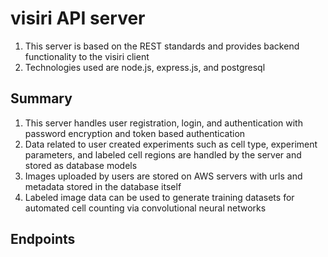 # visiri API server
1. This server is based on the REST standards and provides backend functionality to the visiri client
2. Technologies used are node.js, express.js, and postgresql
## Summary
1. This server handles user registration, login, and authentication with password encryption and token based authentication
2. Data related to user created experiments such as cell type, experiment parameters, and labeled cell regions are handled by the server and stored as database models
3. Images uploaded by users are stored on AWS servers with urls and metadata stored in the database itself
4. Labeled image data can be used to generate training datasets for automated cell counting via convolutional neural networks

## Endpoints
